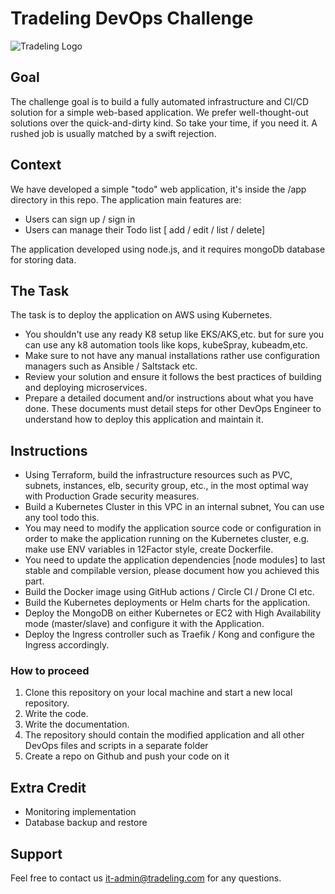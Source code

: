# Tradeling DevOps Challenge

![Tradeling Logo](https://c8n.tradeling.com/assets/svgs/logo.svg)

## Goal
The challenge goal is to build a fully automated infrastructure and CI/CD solution for a simple web-based application.
We prefer well-thought-out solutions over the quick-and-dirty kind. So take your time, if you need it. A rushed job is usually matched by a swift rejection.

## Context
We have developed a simple "todo" web application, it's inside the /app directory in this repo.
The application main features are:
 - Users can sign up / sign in
 - Users can manage their Todo list  [ add / edit / list / delete]

The application developed using node.js, and it requires mongoDb database for storing data. 

## The Task
The task is to deploy the application on AWS using Kubernetes.
* You shouldn't use any ready K8 setup like EKS/AKS,etc. but for sure you can use any k8 automation tools like kops, kubeSpray, kubeadm,etc.
* Make sure to not have any manual installations rather use configuration managers such as Ansible / Saltstack etc.
* Review your solution and ensure it follows the best practices of building and deploying microservices.
* Prepare a detailed document and/or instructions about what you have done. These documents must detail steps for other DevOps Engineer to understand how to deploy this application and maintain it.

## Instructions
 - Using Terraform, build the infrastructure resources such as PVC, subnets, instances, elb, security group, etc., in the most optimal way with Production Grade security measures.
 - Build a Kubernetes Cluster in this VPC in an internal subnet, You can use any tool todo this.
 - You may need to modify the application source code or configuration in order to make the application running on the Kubernetes cluster, e.g. make use ENV variables in 12Factor style, create Dockerfile.
 - You need to update the application dependencies [node modules] to last stable and compilable version, please document how you achieved this part.
 - Build the Docker image using GitHub actions / Circle CI / Drone CI etc.
 - Build the Kubernetes deployments or Helm charts for the application.
 - Deploy the MongoDB on either Kubernetes or EC2 with High Availability mode (master/slave) and configure it with the Application.
 - Deploy the Ingress controller such as Traefik / Kong and configure the Ingress accordingly.


### How to proceed
1) Clone this repository on your local machine and start a new local repository.
2) Write the code.
3) Write the documentation.
4) The repository should contain the modified application and all other DevOps files and scripts in a separate folder
4) Create a repo on Github and push your code on it


## Extra Credit
* Monitoring implementation
* Database backup and restore

## Support
Feel free to contact us it-admin@tradeling.com for any questions.
